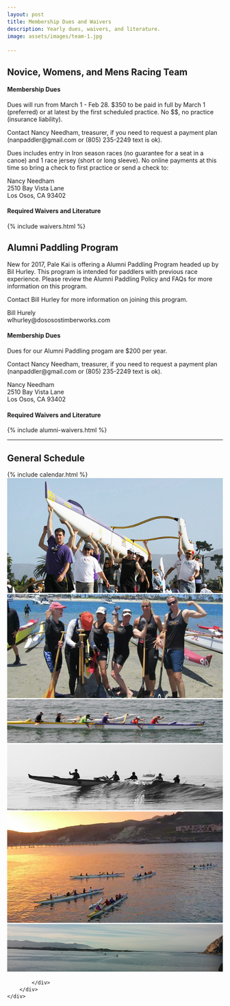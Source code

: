 ```yaml
---
layout: post
title: Membership Dues and Waivers
description: Yearly dues, waivers, and literature.
image: assets/images/team-1.jpg

---
```



<div class="row">
	<div class="6u 12u$(small)">
		<h2>Novice, Womens, and Mens Racing Team</h2>
		<h4>Membership Dues</h4>
		<p>Dues will run from March 1 - Feb 28. $350 to be paid in full by March 1 (preferred) or at latest by the first scheduled practice. No $$, no practice (insurance liability).</p>
		<p>Contact Nancy Needham, treasurer, if you need to request a payment plan (nanpaddler@gmail.com or (805) 235-2249 text is ok).</p>
		<p>Dues includes entry in Iron season races (no guarantee for a seat in a canoe) and 1 race jersey (short or long sleeve).  No online payments at this time so bring a check to first practice or send a check to:</p>
		<p>
		Nancy Needham<br/>
		2510 Bay Vista Lane<br/>
		Los Osos, CA 93402</p>	
	</div>
	<div class="6u$ 12u$(small)">
		<h4>Required Waivers and Literature</h4>
    	{% include waivers.html %}
	</div>
</div>
<div class="row">
	<div class="6u 12u$(small)">
		<h2>Alumni Paddling Program</h2>
		<p> New for 2017, Pale Kai is offering a Alumni Paddling Program headed up by Bil Hurley. This program is intended for paddlers with previous race experience. Please review the Alumni Paddling Policy and FAQs for more information on this program.</p>
		<p>Contact Bill Hurley for more information on joining this program.</p>
		<p>
		Bill Hurely<br/>
		wlhurley@dososostimberworks.com</p>
		<h4>Membership Dues</h4>
		<p>Dues for our Alumni Paddling progam are $200 per year.</p>
		<p>Contact Nancy Needham, treasurer, if you need to request a payment plan (nanpaddler@gmail.com or (805) 235-2249 text is ok).</p>
		<p>
		Nancy Needham<br/>
		2510 Bay Vista Lane<br/>
		Los Osos, CA 93402</p>
	</div>
	<div class="6u$ 12u$(small)">
		<h4>Required Waivers and Literature</h4>
    	{% include alumni-waivers.html %}
	</div>
</div>
<hr/>

<h2>General Schedule</h2>

<div class="row">
	<div class="8u 12u$(small)">
		{% include calendar.html %}
	</div>
	<div class="4u$ 12u$(small)">
		<div class="box alt">
			<div class="row 50% uniform">
				<div class="12u"><span class="image fit"><img src="/assets/images/mens-team-carry.jpg" alt="" /></span></div>
				<div class="12u"><span class="image fit"><img src="/assets/images/womens-team-afterrace-1.jpg" alt="" /></span></div>
				<div class="12u$"><span class="image fit"><img src="/assets/images/outriggers-onwater-1.jpg" alt="" /></span></div>
				<!-- Break -->
				<div class="12u"><span class="image fit"><img src="/assets/images/outriggers-onwater-2.jpg" alt="" /></span></div>
				<div class="12u"><span class="image fit"><img src="/assets/images/outriggers-onwater-avila.jpg" alt="" /></span></div>
				<div class="12u$"><span class="image fit"><img src="/assets/images/outriggers-onwater-mb.jpg" alt="" /></span></div>
				
			</div>
		</div>
	</div>
</div>
